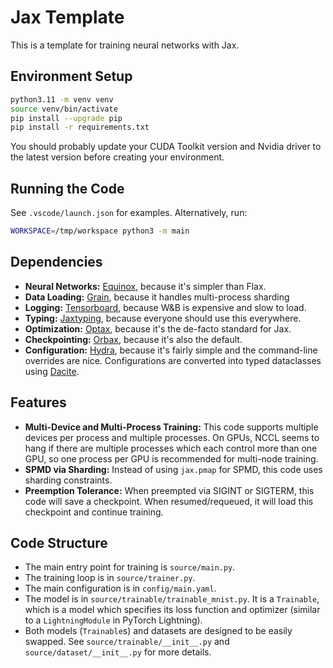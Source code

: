 # Jax Template

This is a template for training neural networks with Jax.

## Environment Setup

```bash
python3.11 -m venv venv
source venv/bin/activate
pip install --upgrade pip
pip install -r requirements.txt
```

You should probably update your CUDA Toolkit version and Nvidia driver to the latest version before creating your environment.

## Running the Code

See `.vscode/launch.json` for examples. Alternatively, run:

```bash
WORKSPACE=/tmp/workspace python3 -m main
```

## Dependencies

- **Neural Networks:** [Equinox](https://docs.kidger.site/equinox/), because it's simpler than Flax.
- **Data Loading:** [Grain](https://github.com/google/grain/tree/main/docs), because it handles multi-process sharding 
- **Logging:** [Tensorboard](https://github.com/tensorflow/tensorboard), because W&B is expensive and slow to load.
- **Typing:** [Jaxtyping](https://docs.kidger.site/jaxtyping/), because everyone should use this everywhere.
- **Optimization:** [Optax](https://optax.readthedocs.io/en/latest/), because it's the de-facto standard for Jax.
- **Checkpointing:** [Orbax](https://orbax.readthedocs.io/en/latest/), because it's also the default.
- **Configuration:** [Hydra](https://hydra.cc/docs/intro/), because it's fairly simple and the command-line overrides are nice. Configurations are converted into typed dataclasses using [Dacite](https://github.com/konradhalas/dacite).

## Features

- **Multi-Device and Multi-Process Training:** This code supports multiple devices per process and multiple processes. On GPUs, NCCL seems to hang if there are multiple processes which each control more than one GPU, so one process per GPU is recommended for multi-node training.
- **SPMD via Sharding:** Instead of using `jax.pmap` for SPMD, this code uses sharding constraints.
- **Preemption Tolerance:** When preempted via SIGINT or SIGTERM, this code will save a checkpoint. When resumed/requeued, it will load this checkpoint and continue training.

## Code Structure

- The main entry point for training is `source/main.py`.
- The training loop is in `source/trainer.py`.
- The main configuration is in `config/main.yaml`.
- The model is in `source/trainable/trainable_mnist.py`. It is a `Trainable`, which is a model which specifies its loss function and optimizer (similar to a `LightningModule` in PyTorch Lightning).
- Both models (`Trainable`s) and datasets are designed to be easily swapped. See `source/trainable/__init__.py` and `source/dataset/__init__.py` for more details.
